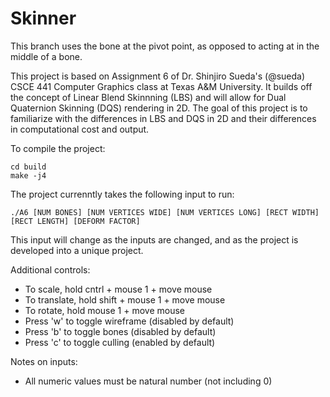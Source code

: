# Skinner

This branch uses the bone at the pivot point, as opposed to acting at in the middle of a bone.

This project is based on Assignment 6 of Dr. Shinjiro Sueda's (@sueda) CSCE 441 Computer Graphics class at Texas A&M University. It builds
off the concept of Linear Blend Skinnning (LBS) and will allow for Dual Quaternion Skinning (DQS) rendering in 2D. The goal of this project
is to familiarize with the differences in LBS and DQS in 2D and their differences in computational cost and output.

To compile the project:

 ```
 cd build
 make -j4
```

The project currenntly takes the following input to run:

`
./A6 [NUM BONES] [NUM VERTICES WIDE] [NUM VERTICES LONG] [RECT WIDTH] [RECT LENGTH] [DEFORM FACTOR]
`

This input will change as the inputs are changed, and as the project is developed into a unique project.

Additional controls:
* To scale, hold cntrl + mouse 1 + move mouse
* To translate, hold shift + mouse 1 + move mouse
* To rotate, hold mouse 1 + move mouse
* Press 'w' to toggle wireframe (disabled by default)
* Press 'b' to toggle bones (disabled by default)
* Press 'c' to toggle culling (enabled by default)

Notes on inputs:
* All numeric values must be natural number (not including 0)